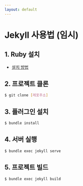 ```yaml
---
layout: default
---
```


# Jekyll 사용법 (임시)

## 1. Ruby 설치

- [설치 방법](https://jekyllrb-ko.github.io/docs/installation/windows/#jekyll-%EC%84%A4%EC%B9%98%ED%95%98%EA%B8%B0)

## 2. 프로젝트 클론

```bash
$ git clone [레포주소]
```

## 3. 플러그인 설치

```bash
$ bundle install
```

## 4. 서버 실행

```bash
$ bundle exec jekyll serve
```

## 5. 프로젝트 빌드

```bash
$ bundle exec jekyll build
```
